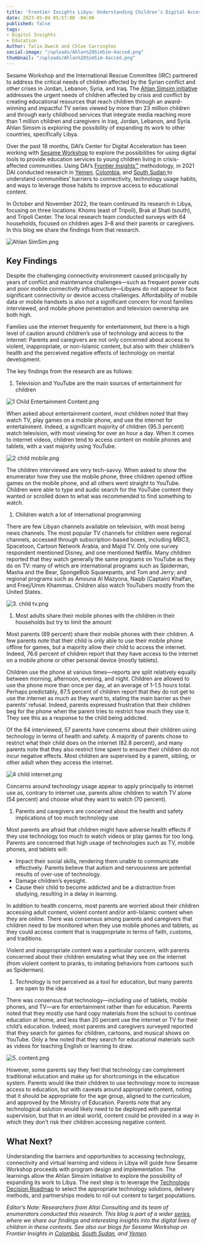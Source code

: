 ```yaml
---
title: 'Frontier Insights Libya: Understanding Children’s Digital Access'
date: 2023-05-04 05:57:00 -04:00
published: false
tags:
- Digital Insights
- Education
Author: Talia Dweck and Chloe Carrington
social-image: "/uploads/Ahlan%20SimSim-4acced.png"
thumbnail: "/uploads/Ahlan%20SimSim-4acced.png"
---
```


Sesame Workshop and the International Rescue Committee (IRC) partnered to address the critical needs of children affected by the Syrian conflict and other crises in Jordan, Lebanon, Syria, and Iraq. The [Ahlan Simsim initiative](https://ahlansimsim.org/) addresses the urgent needs of children affected by crisis and conflict by creating educational resources that reach children through an award-winning and impactful TV series viewed by more than 23 million children and through early childhood services that integrate media reaching more than 1 million children and caregivers in Iraq, Jordan, Lebanon, and Syria. Ahlan Simsim is exploring the possibility of expanding its work to other countries, specifically Libya.

Over the past 18 months, DAI’s Center for Digital Acceleration has been working with [Sesame Workshop](https://www.sesameworkshop.org/what-we-do/refugee-response) to explore the possibilities for using digital tools to provide education services to young children living in crisis-affected communities. Using DAI’s [Frontier Insights™](https://dai-global-digital.com/tags/?tag=digital-insights) methodology, in 2021 DAI conducted research in [Yemen](https://dai-global-digital.com/frontier-insights-yemen-understanding-childrens-digital-access.html), [Colombia](https://dai-global-digital.com/frontier-insights-colombia-understanding-childrens-digital-access.html), and [South Sudan  ](https://dai-global-digital.com/frontier-insights-south-sudan-understanding-childrens-digital-access.html)to understand communities’ barriers to connectivity, technology usage habits, and ways to leverage those habits to improve access to educational content.

In October and November 2022, the team continued its research in Libya, focusing on three locations: Khoms (east of Tripoli), Brak al Shati (south), and Tripoli Center. The local research team conducted surveys with 64 households, focused on children ages 3–8 and their parents or caregivers. In this blog we share the findings from that research.

![Ahlan SimSim.png](/uploads/Ahlan%20SimSim.png)

<!--more-->

## Key Findings

Despite the challenging connectivity environment caused principally by years of conflict and maintenance challenges—such as frequent power cuts and poor mobile connectivity infrastructure—Libyans do not appear to face significant connectivity or device access challenges. Affordability of mobile data or mobile handsets is also not a significant concern for most families interviewed, and mobile phone penetration and television ownership are both high.

Families use the internet frequently for entertainment, but there is a high level of caution around children’s use of technology and access to the internet: Parents and caregivers are not only concerned about access to violent, inappropriate, or non-Islamic content, but also with their children’s health and the perceived negative effects of technology on mental development.

The key findings from the research are as follows:

1. Television and YouTube are the main sources of entertainment for children

![1 Child Entertainment Content.png](/uploads/1%20Child%20Entertainment%20Content.png)

When asked about entertainment content, most children noted that they watch TV, play games on a mobile phone, and use the internet for entertainment. Indeed, a significant majority of children (95.3 percent) watch television, with most viewing for over an hour a day. When it comes to internet videos, children tend to access content on mobile phones and tablets, with a vast majority using YouTube.

![2 child mobile.png](/uploads/2%20child%20mobile.png)

The children interviewed are very tech-savvy. When asked to show the enumerator how they use the mobile phone, three children opened offline games on the mobile phone, and all others went straight to YouTube. Children were able to type and audio search for the YouTube content they wanted or scrolled down to what was recommended to find something to watch.

1. Children watch a lot of international programming

There are few Libyan channels available on television, with most being news channels. The most popular TV channels for children were regional channels, accessed through subscription-based boxes, including MBC3, Spacetoon, Cartoon Network Arabia, and Majid TV. Only one survey respondent mentioned Disney, and one mentioned Netflix. Many children reported that they watch generally the same programs on YouTube as they do on TV: many of which are international programs such as Spiderman, Masha and the Bear, SpongeBob Squarepants, and Tom and Jerry; and regional programs such as Amouna Al Mazyona, Naqib (Captain) Khalfan, and Freej/Umm Khammas. Children also watch YouTubers mostly from the United States.

![3. child tv.png](/uploads/3.%20child%20tv.png)

1. Most adults share their mobile phones with the children in their households but try to limit the amount

Most parents (89 percent) share their mobile phones with their children. A few parents note that their child is only able to use their mobile phone offline for games, but a majority allow their child to access the internet. Indeed, 76.6 percent of children report that they have access to the internet on a mobile phone or other personal device (mostly tablets).

Children use the phone at various times—reports are split relatively equally between morning, afternoon, evening, and night. Children are allowed to use the phone more than once per day, at an average of 1-1.5 hours total. Perhaps predictably, 87.5 percent of children report that they do not get to use the internet as much as they want to, stating the main barrier as their parents’ refusal. Indeed, parents expressed frustration that their children beg for the phone when the parent tries to restrict how much they use it. They see this as a response to the child being addicted.

Of the 64 interviewed, 57 parents have concerns about their children using technology in terms of health and safety. A majority of parents chose to restrict what their child does on the internet (82.8 percent), and many parents note that they also restrict time spent to ensure their children do not incur negative effects. Most children are supervised by a parent, sibling, or other adult when they access the internet.

![4 child internet.png](/uploads/4%20child%20internet.png)

Concerns around technology usage appear to apply principally to internet use as, contrary to internet use, parents allow children to watch TV alone (54 percent) and choose what they want to watch (70 percent).

1. Parents and caregivers are concerned about the health and safety implications of too much technology use

Most parents are afraid that children might have adverse health effects if they use technology too much to watch videos or play games for too long. Parents are concerned that high usage of technologies such as TV, mobile phones, and tablets will:

* Impact their social skills, rendering them unable to communicate effectively. Parents believe that autism and nervousness are potential results of over-use of technology.
* Damage children’s eyesight.
* Cause their child to become addicted and be a distraction from studying, resulting in a delay in learning.

In addition to health concerns, most parents are worried about their children accessing adult content, violent content and/or anti-Islamic content when they are online. There was consensus among parents and caregivers that children need to be monitored when they use mobile phones and tablets, as they could access content that is inappropriate in terms of faith, customs, and traditions.

Violent and inappropriate content was a particular concern, with parents concerned about their children emulating what they see on the internet (from violent content to pranks, to imitating behaviors from cartoons such as Spiderman).

1. Technology is not perceived as a tool for education, but many parents are open to the idea

There was consensus that technology—including use of tablets, mobile phones, and TV—are for entertainment rather than for education. Parents noted that they mostly use hard copy materials from the school to continue education at home, and less than 20 percent use the internet or TV for their child’s education. Indeed, most parents and caregivers surveyed reported that they search for games for children, cartoons, and musical shows on YouTube. Only a few noted that they search for educational materials such as videos for teaching English or learning to draw.

![5. content.png](/uploads/5.%20content.png)

However, some parents say they feel that technology can complement traditional education and make up for shortcomings in the education system. Parents would like their children to use technology more to increase access to education, but with caveats around appropriate content, noting that it should be appropriate for the age group, aligned to the curriculum, and approved by the Ministry of Education. Parents note that any technological solution would likely need to be deployed with parental supervision, but that in an ideal world, content could be provided in a way in which they don’t risk their children accessing negative content.

## What Next?

Understanding the barriers and opportunities to accessing technology, connectivity and virtual learning and videos in Libya will guide how Sesame Workshop proceeds with program design and implementation. The learnings allow the Ahlan Simsim initiative to explore the possibility of expanding its work to Libya. The next step is to leverage the [Technology Decision Roadmap](https://dai-global-digital.com/introducing-sesame-workshops-technology-decision-roadmap.html) to select the appropriate technology solutions, delivery methods, and partnerships models to roll out content to target populations.

*Editor’s Note: Researchers from Altai Consulting and its team of enumerators conducted this research. This blog is part of a wider [series](https://dai-global-digital.com/tags/?tag=digital-insights), where we share our findings and interesting insights into the digital lives of children in these contexts. See also our blogs for Sesame Workshop on Frontier Insights in [Colombia](https://dai-global-digital.com/frontier-insights-colombia-understanding-childrens-digital-access.html), [South Sudan](https://dai-global-digital.com/frontier-insights-south-sudan-understanding-childrens-digital-access.html), and [Yemen](https://dai-global-digital.com/frontier-insights-yemen-understanding-childrens-digital-access.html).*